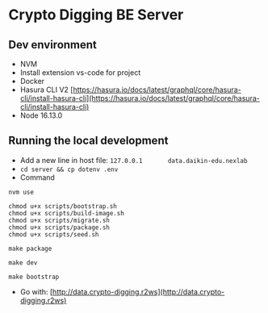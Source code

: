 # Crypto Digging BE Server

## Dev environment

- NVM
- Install extension vs-code for project
- Docker
- Hasura CLI V2 [https://hasura.io/docs/latest/graphql/core/hasura-cli/install-hasura-cli](https://hasura.io/docs/latest/graphql/core/hasura-cli/install-hasura-cli)
- Node 16.13.0

## Running the local development

- Add a new line in host file: ```127.0.0.1       data.daikin-edu.nexlab```
- ```cd server && cp dotenv .env```
- Command

```shell
nvm use
```

```shell
chmod u+x scripts/bootstrap.sh
chmod u+x scripts/build-image.sh
chmod u+x scripts/migrate.sh
chmod u+x scripts/package.sh
chmod u+x scripts/seed.sh
```

```shell
make package
```

```shell
make dev
```

```shell
make bootstrap
```

- Go with: [http://data.crypto-digging.r2ws](http://data.crypto-digging.r2ws)

